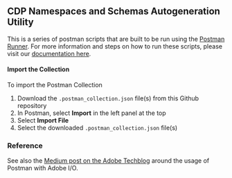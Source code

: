 ## CDP Namespaces and Schemas Autogeneration Utility

This is a series of postman scripts that are built to be run using the [Postman Runner](https://learning.postman.com/docs/running-collections/intro-to-collection-runs/). For more information and steps on how to run these scripts, please visit our [documentation here](https://experienceleague.adobe.com/docs/experience-platform/sources/connectors/adobe-applications/marketo/marketo-namespaces.html?lang=en#marketo-namespaces).

#### Import the Collection

To import the Postman Collection

1. Download the `.postman_collection.json` file(s) from this Github repository
1. In Postman, select __Import__ in the left panel at the top
1. Select __Import File__
1. Select the downloaded  `.postman_collection.json` file(s)


### Reference

See also the [Medium post on the Adobe Techblog](https://medium.com/adobetech/using-postman-for-jwt-authentication-on-adobe-i-o-7573428ffe7f) around the usage of Postman with Adobe I/O.
